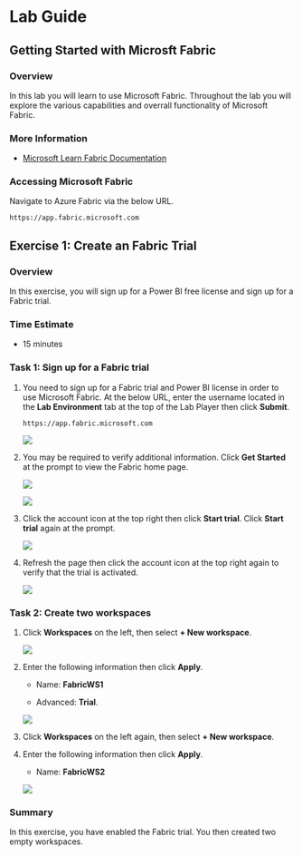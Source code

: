 # Lab Guide

## Getting Started with Microsft Fabric

### Overview

In this lab you will learn to use Microsoft Fabric. Throughout the lab you will explore the various capabilities and overrall functionality of Microsoft Fabric. 

### More Information

- [Microsoft Learn Fabric Documentation](https://learn.microsoft.com/en-us/fabric/get-started/fabric-trial)

### Accessing Microsoft Fabric

Navigate to Azure Fabric via the below URL.

```
https://app.fabric.microsoft.com
```

## Exercise 1: Create an Fabric Trial

### Overview

In this exercise, you will sign up for a Power BI free license and sign up for a Fabric trial.

### Time Estimate

- 15 minutes

### Task 1: Sign up for a Fabric trial

1. You need to sign up for a Fabric trial and Power BI license in order to use Microsoft Fabric. At the below URL, enter the username located in the **Lab Environment** tab at the top of the Lab Player then click **Submit**. 

    ```
    https://app.fabric.microsoft.com
    ```

    ![](Exercise1Images/media/Lab1_Image1.png)

2. You may be required to verify additional information. Click **Get Started** at the prompt to view the Fabric home page. 

    ![](Exercise1Images/media/Lab1_Image2.png)

    ![](Exercise1Images/media/Lab1_Image3.png)

4. Click the account icon at the top right then click **Start trial**. Click **Start trial** again at the prompt.  

    ![](Exercise1Images/media/Lab1_Image5.png)

5. Refresh the page then click the account icon at the top right again to verify that the trial is activated.

    ![](Exercise1Images/media/Lab1_Image6.png)

### Task 2: Create two workspaces

1. Click **Workspaces** on the left, then select **+ New workspace**. 

    ![](Exercise1Images/media/Lab1_Image8.png)

2. Enter the following information then click **Apply**. 

    - Name: **FabricWS1**

    - Advanced: **Trial**. 

    ![](Exercise1Images/media/Lab1_Image10.png)

4. Click **Workspaces** on the left again, then select **+ New workspace**. 

5. Enter the following information then click **Apply**. 

    - Name: **FabricWS2**

    ![](Exercise1Images/media/Lab1_Image11.png)


### Summary

In this exercise, you have enabled the Fabric trial. You then created two empty workspaces. 